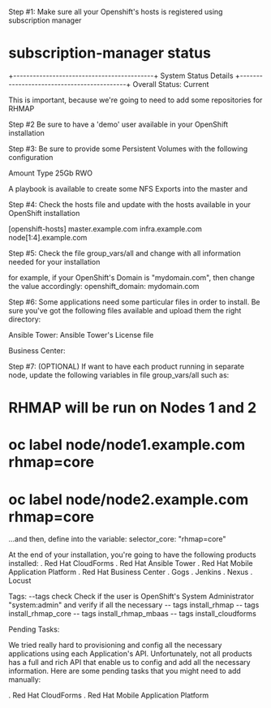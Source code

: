 Step #1: Make sure all your Openshift's hosts is registered using subscription manager
# subscription-manager status
+-------------------------------------------+
   System Status Details
+-------------------------------------------+
Overall Status: Current

This is important, because we're going to need to add some repositories for RHMAP



Step #2 Be sure to have a 'demo' user available in your OpenShift installation


Step #3: Be sure to provide some Persistent Volumes with the following configuration

Amount    Type
25Gb      RWO


A playbook is available to create some NFS Exports into the master and 


Step #4: Check the hosts file and update with the hosts available in your OpenShift installation

[openshift-hosts]
master.example.com
infra.example.com
node[1:4].example.com


Step #5: Check the file group_vars/all and change with all information needed for your installation

for example, if your OpenShift's Domain is "mydomain.com", then change the value accordingly:
openshift_domain: mydomain.com

Step #6: Some applications need some particular files in order to install. Be sure you've got the following files available and upload them the right directory:

Ansible Tower:
Ansible Tower's License file 

Business Center:


Step #7: (OPTIONAL) If want to have each product running in separate node, update the following variables in file group_vars/all such as:

# RHMAP will be run on Nodes 1 and 2
# oc label node/node1.example.com rhmap=core
# oc label node/node2.example.com rhmap=core

...and then, define into the variable:
selector_core: "rhmap=core"



At the end of your installation, you're going to have the following products installed:
. Red Hat CloudForms
. Red Hat Ansible Tower
. Red Hat Mobile Application Platform
. Red Hat Business Center
. Gogs
. Jenkins
. Nexus
. Locust 

Tags:
--tags check
Check if the user is OpenShift's System Administrator "system:admin" and verify if all the necessary 
-- tags install_rhmap
-- tags install_rhmap_core
-- tags install_rhmap_mbaas
-- tags install_cloudforms


Pending Tasks:

We tried really hard to provisioning and config all the necessary applications using each Application's API. Unfortunately, not all products has a full and rich API that enable us to config and add all the necessary information. Here are some pending tasks that you might need to add manually:

. Red Hat CloudForms
. Red Hat Mobile Application Platform






